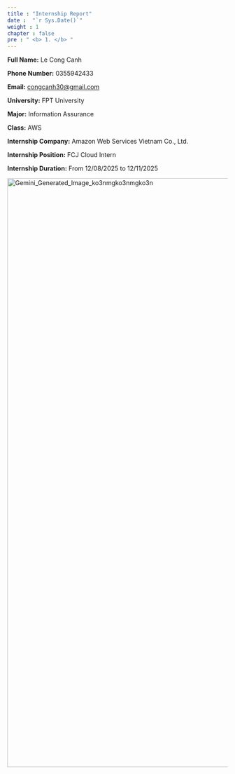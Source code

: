 ```yaml
---
title : "Internship Report"
date :  "`r Sys.Date()`" 
weight : 1 
chapter : false
pre : " <b> 1. </b> "
---
```

**Full Name:** Le Cong Canh

**Phone Number:** 0355942433

**Email:** congcanh30@gmail.com

**University:** FPT University 

**Major:** Information Assurance

**Class:** AWS

**Internship Company:**  Amazon Web Services Vietnam Co., Ltd.

**Internship Position:** FCJ Cloud Intern

**Internship Duration:** From 12/08/2025 to 12/11/2025

<img width="768" height="1344" alt="Gemini_Generated_Image_ko3nmgko3nmgko3n" src="https://github.com/user-attachments/assets/199d7418-849f-4454-a24e-18ac42852305" />



